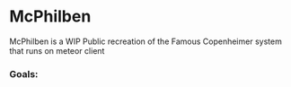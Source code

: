 # McPhilben

McPhilben is a WIP Public recreation of the Famous Copenheimer system that runs on meteor client

### Goals:
